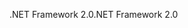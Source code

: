 <span data-ttu-id="905db-101">.NET Framework 2.0</span><span class="sxs-lookup"><span data-stu-id="905db-101">.NET Framework 2.0</span></span>